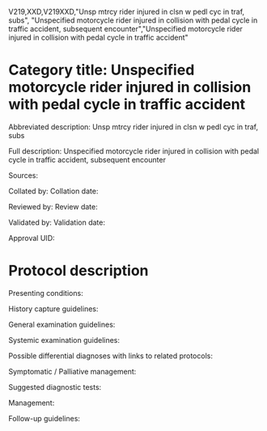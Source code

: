 V219,XXD,V219XXD,"Unsp mtrcy rider injured in clsn w pedl cyc in traf, subs", "Unspecified motorcycle rider injured in collision with pedal cycle in traffic accident, subsequent encounter","Unspecified motorcycle rider injured in collision with pedal cycle in traffic accident"
# Category title: Unspecified motorcycle rider injured in collision with pedal cycle in traffic accident

Abbreviated description: Unsp mtrcy rider injured in clsn w pedl cyc in traf, subs

Full description: Unspecified motorcycle rider injured in collision with pedal cycle in traffic accident, subsequent encounter

Sources:

Collated by:
Collation date:

Reviewed by:
Review date:

Validated by:
Validation date:

Approval UID:

# Protocol description

Presenting conditions:

History capture guidelines:

General examination guidelines:

Systemic examination guidelines:

Possible differential diagnoses with links to related protocols:

Symptomatic / Palliative management:

Suggested diagnostic tests:

Management:

Follow-up guidelines:
